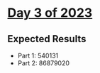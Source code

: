 # [Day 3 of 2023](https://adventofcode.com/2023/day/3)

## Expected Results

- Part 1: 540131
- Part 2: 86879020
